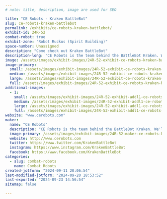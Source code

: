 ```yaml
---
# note: title, description, image are used for SEO

title: "CE Robots - Kraken BattleBot"
slug: ce-robots-kraken-battlebot
permalink: /exhibits/ce-robots-kraken-battlebot/
exhibit-id: 24R-52
combat-robot: true
exhibit-zone: "Robot Ruckus (Spirit Building)"
space-number: Unassigned
description: "Come check out Kraken BattleBot"
description-long: "CE Robots is the team behind the BattleBot Kraken. We'll have our sea beast on display for all to see and we'll be competing with our insect bots in the Robot Ruckus arena. "
image: /assets/images/exhibit-images/24R-52-exhibit-ce-robots-kraken-battlebot-2020-bb-day-4-1170-huge-large.jpg
image-primary: 
  small: /assets/images/exhibit-images/24R-52-exhibit-ce-robots-kraken-battlebot-2020-bb-day-4-1170-huge-small.jpg
  medium: /assets/images/exhibit-images/24R-52-exhibit-ce-robots-kraken-battlebot-2020-bb-day-4-1170-huge-medium.jpg
  large: /assets/images/exhibit-images/24R-52-exhibit-ce-robots-kraken-battlebot-2020-bb-day-4-1170-huge-large.jpg
  full: /assets/images/exhibit-images/24R-52-exhibit-ce-robots-kraken-battlebot-2020-bb-day-4-1170-huge-full.jpg
additional-images: 
  - 1:
    small: /assets/images/exhibit-images/24R-52-exhibit-addl1-ce-robots-kraken-battlebot-2020-bb-day-1-567-bd-small.jpg
    medium: /assets/images/exhibit-images/24R-52-exhibit-addl1-ce-robots-kraken-battlebot-2020-bb-day-1-567-bd-medium.jpg
    large: /assets/images/exhibit-images/24R-52-exhibit-addl1-ce-robots-kraken-battlebot-2020-bb-day-1-567-bd-large.jpg
    full: /assets/images/exhibit-images/24R-52-exhibit-addl1-ce-robots-kraken-battlebot-2020-bb-day-1-567-bd-full.jpg
website: "www.cerobots.com"
maker: 
  name: "CE Robots"
  description: "CE Robots is the team behind the BattleBot Kraken. We'll have our sea beast on display for all to see and we'll be competing with our insect bots in the Robot Ruckus arena. "
  image-primary: /assets/images/exhibit-images/24R-52-maker-ce-robots-kraken-battlebot-2020-bb-day-8-184-smeee-medium.jpg
  website: http://www.cerobots.com
  twitter: https://www.twitter.com/KrakenBattleBot
  instagram: https://www.instagram.com/KrakenBattleBot
  facebook: https://www.facebook.com/KrakenBattleBot
categories: 
  - slug: combat-robots
    name: Combat Robots
created-jotform: "2024-09-11 20:06:54"
last-modified-jotform: "2024-09-20 18:53:52"
last-exported: "2024-09-23 14:56:54"
sitemap: false

---
```

